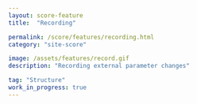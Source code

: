 ```yaml
---
layout: score-feature
title:  "Recording"

permalink: /score/features/recording.html
category: "site-score"

image: /assets/features/record.gif
description: "Recording external parameter changes"

tag: "Structure"
work_in_progress: true
---
```


